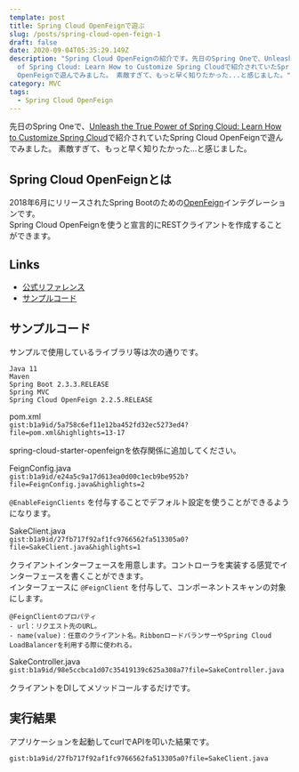 ```yaml
---
template: post
title: Spring Cloud OpenFeignで遊ぶ
slug: /posts/spring-cloud-open-feign-1
draft: false
date: 2020-09-04T05:35:29.149Z
description: "Spring Cloud OpenFeignの紹介です。先日のSpring Oneで、Unleash the True Power
  of Spring Cloud: Learn How to Customize Spring Cloudで紹介されていたSpring Cloud
  OpenFeignで遊んでみました。 素敵すぎて、もっと早く知りたかった...と感じました。"
category: MVC
tags:
  - Spring Cloud OpenFeign
---
```

先日のSpring Oneで、[Unleash the True Power of Spring Cloud: Learn How to Customize Spring Cloud](https://springone.io/2020/sessions/unleash-the-true-power-of-spring-cloud-learn-how-to-customize-spring-cloud)で紹介されていたSpring Cloud OpenFeignで遊んでみました。
素敵すぎて、もっと早く知りたかった...と感じました。

## Spring Cloud OpenFeignとは
2018年6月にリリースされたSpring Bootのための[OpenFeign](https://github.com/OpenFeign/feign)インテグレーションです。  
Spring Cloud OpenFeignを使うと宣言的にRESTクライアントを作成することができます。  

## Links
- [公式リファレンス](https://spring.io/projects/spring-cloud-openfeign#overview)  
- [サンプルコード](https://github.com/b1a9id/spring-cloud-openfeign-sample/tree/use-web-mvc)  

## サンプルコード
サンプルで使用しているライブラリ等は次の通りです。  
```
Java 11
Maven
Spring Boot 2.3.3.RELEASE
Spring MVC
Spring Cloud OpenFeign 2.2.5.RELEASE

```

pom.xml  
`gist:b1a9id/5a758c6ef11e12ba452fd32ec5273ed4?file=pom.xml&highlights=13-17`

spring-cloud-starter-openfeignを依存関係に追加してください。

FeignConfig.java  
`gist:b1a9id/e24a5c9a17d613ea0d00c1ecb9be952b?file=FeignConfig.java&highlights=2`

`@EnableFeignClients` を付与することでデフォルト設定を使うことができるようになります。

SakeClient.java  
`gist:b1a9id/27fb717f92af1fc9766562fa513305a0?file=SakeClient.java&highlights=1`

クライアントインターフェースを用意します。コントローラを実装する感覚でインターフェースを書くことができます。  
インターフェースに `@FeignClient` を付与して、コンポーネントスキャンの対象にします。   
```
@FeignClientのプロパティ
- url：リクエスト先のURL。
- name(value)：任意のクライアント名。RibbonロードバランサーやSpring Cloud LoadBalancerを利用する際に使われる。
```

SakeController.java  
`gist:b1a9id/98e5ccbca1d07c35419139c625a308a7?file=SakeController.java`  

クライアントをDIしてメソッドコールするだけです。

## 実行結果
アプリケーションを起動してcurlでAPIを叩いた結果です。

`gist:b1a9id/27fb717f92af1fc9766562fa513305a0?file=SakeClient.java`
